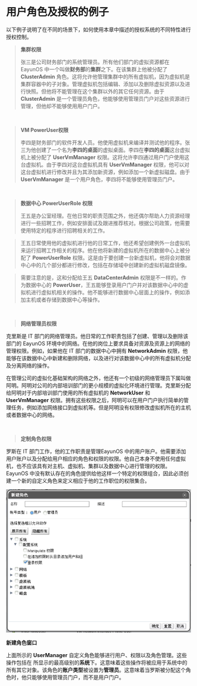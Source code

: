# 用户角色及授权的例子

以下例子说明了在不同的场景下，如何使用本章中描述的授权系统的不同特性进行授权控制。
> **集群权限**
>
>张三是公司财务部门的系统管理员。所有他们部门的虚拟资源都在 EayunOS
中一个叫做**财务部**的**集群**之下。在该集群上他被分配了 **ClusterAdmin**
角色。这将允许他管理集群中的所有虚拟机，因为虚拟机是集群容器中的子对象。管理虚拟机包括编辑、添加以及删除虚拟资源以及进行快照。但他将不能管理在这个集群以外的其它任何资源。由于
**ClusterAdmin**
是一个管理员角色，他能够使用管理员门户对这些资源进行管理，但他却不能够使用用户门户。

</br>

> **VM PowerUser权限**
>
>李四是财务部门的软件开发人员。他使用虚拟机来编译并测试他的程序。张三为他创建了一个名为**李四的桌面**的虚拟桌面。李四在**李四的桌面**这台虚拟机上被分配了
**UserVmManager**
权限。这将允许李四通过用户门户使用这台虚拟机。由于李四对这台虚拟机具有
**UserVmManager**
权限，他可以对这台虚拟机进行修改并且为其添加新资源，例如添加一个新虚拟磁盘。由于
**UserVmManager** 是一个用户角色，李四将不能够使用管理员门户。

</br>

> **数据中心 PowerUserRole 权限**
>
>王五是办公室经理。在他日常的职责范围之外，他还偶尔帮助人力资源经理进行一些招聘工作，例如安排面试及跟进推荐核对。根据公司政策，他需要使用特定的程序进行招聘相关的工作。

>王五日常使用他的虚拟机进行他的日常工作，他还希望创建例外一台虚拟机来运行招聘工作相关的程序。他在他将新建的虚拟机所在的数据中心上被分配了
**PowerUserRole**
权限。这是由于要创建一台新虚拟机，他将会对数据中心中的几个部分都进行修改，包括在存储域中创建新的虚拟机磁盘镜像。

>需要注意的是，这和分配给王五 **DataCenterAdmin**
权限是不一样的。作为数据中心的
**PowerUser**，王五能够登录用户门户并对该数据中心中的虚拟机进行虚拟机相关的操作。他不能够进行数据中心层面上的操作，例如添加主机或者存储到数据中心等操作。

</br>

> **网络管理员权限**
>
克里斯是 IT
部门的网络管理员。他日常的工作职责包括了创建、管理以及删除该部门的 EayunOS
环境中的网络。在他的岗位上要求具备对资源及资源上的网络的管理权限。例如，如果他在
IT 部门的数据中心中拥有 **NetworkAdmin**
权限，他能够在该数据中心中新建和删除网络，以及进行对该数据中心中的所有虚拟机分配及分离网络的操作。
>
在管理公司的虚拟化基础架构的网络之外，他还有一个初级的网络管理员下属叫做阿明。阿明对公司的内部培训部门的更小规模的虚拟化环境进行管理。克里斯分配给阿明对于内部培训部门使用的所有虚拟机的
**NetworkUser** 和 **UserVmManager**
权限。拥有这些权限之后，阿明可以在用户门户执行简单的管理任务，例如添加网络接口到虚拟机等。但是阿明没有权限修改虚拟机所在的主机或者数据中心的网络。

</br>

> **定制角色权限**
>
罗斯在 IT 部门工作，他的工作职责是管理EayunOS
中的用户账户。他需要添加用户账户以及分配给用户相应的角色和权限的权限。他自己本身不使用任何虚拟机，也不应该具有对主机、虚拟机、集群以及数据中心进行管理的权限。EayunOS
中没有默认存在的角色提供给他这样一个特定的权限组合，因此必须创建一个新的自定义角色来定义相应于他的工作职位的权限集合。
>
![新建角色窗口](../images/New-Manager-Role.png)
>
**新建角色窗口**
>
上面所示的 **UserManager**
自定义角色能够进行用户、权限以及角色管理。这些操作包括在 所显示的最高级别的**系统**下。这意味着这些操作将被应用于系统中的所有其它对象。该角色的**账户类型**被设置为**管理员**。这意味着当罗斯被分配这个角色时，他只能够使用管理员门户，而不是用户门户。


